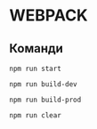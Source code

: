 # WEBPACK





## Команди

```shell
npm run start
```

```shell
npm run build-dev
```


```shell
npm run build-prod
```

```shell
npm run clear
```
